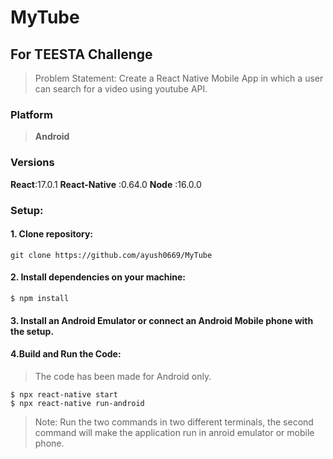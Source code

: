 # MyTube

## For TEESTA Challenge
>Problem Statement:
>Create a React Native Mobile App in which a user can search for a video using youtube API.

### Platform
>**Android**

### Versions
**React**:17.0.1
**React-Native** :0.64.0
**Node** :16.0.0

### Setup:
#### 1. Clone repository:
```
git clone https://github.com/ayush0669/MyTube
```
#### 2. Install dependencies on your machine:
```
$ npm install
```
#### 3. Install an Android Emulator or connect an Android Mobile phone with the setup.

#### 4.Build and Run the Code:
>The code has been made for Android only.
```
$ npx react-native start
$ npx react-native run-android
```
>Note: Run the two commands in two different terminals, the second command will make the application run in anroid emulator or mobile phone.

